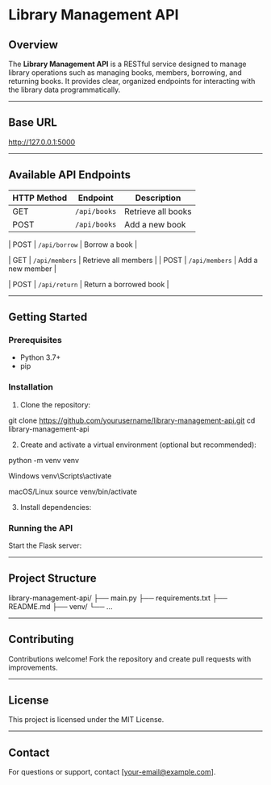 # Library Management API

## Overview

The **Library Management API** is a RESTful service designed to manage library operations such as managing books, members, borrowing, and returning books. It provides clear, organized endpoints for interacting with the library data programmatically.

---

## Base URL

http://127.0.0.1:5000


---

## Available API Endpoints

| HTTP Method | Endpoint         | Description               |
|-------------|------------------|---------------------------|
| GET         | `/api/books`     | Retrieve all books        |
| POST        | `/api/books`     | Add a new book            |

| POST        | `/api/borrow`    | Borrow a book             |

| GET         | `/api/members`   | Retrieve all members      |
| POST        | `/api/members`   | Add a new member          |

| POST        | `/api/return`    | Return a borrowed book    |

---

## Getting Started

### Prerequisites

- Python 3.7+
- pip

### Installation

1. Clone the repository:

git clone https://github.com/yourusername/library-management-api.git
cd library-management-api


2. Create and activate a virtual environment (optional but recommended):


python -m venv venv

Windows
venv\Scripts\activate

macOS/Linux
source venv/bin/activate


3. Install dependencies:


### Running the API

Start the Flask server:


---

## Project Structure

library-management-api/
├── main.py
├── requirements.txt
├── README.md
├── venv/
└── ...



---

## Contributing

Contributions welcome! Fork the repository and create pull requests with improvements.

---

## License

This project is licensed under the MIT License.

---

## Contact

For questions or support, contact [your-email@example.com].
